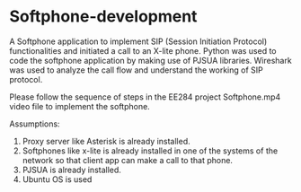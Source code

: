 # Softphone-development
A Softphone application to implement SIP (Session Initiation Protocol) functionalities and initiated a call to an X-lite phone. Python was used to code the softphone application by making use of PJSUA libraries. Wireshark was used to analyze the call flow and understand the working of SIP protocol.

Please follow the sequence of steps in the EE284 project Softphone.mp4 video file to implement the softphone.

Assumptions:

1) Proxy server like Asterisk is already installed.
2) Softphones like x-lite is already installed in one of the systems of the network so that client app can make a call to that phone.
3) PJSUA is already installed.
4) Ubuntu OS is used
